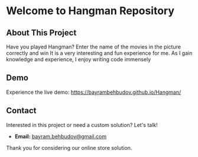 # Welcome to Hangman Repository

## About This Project
Have you played Hangman? Enter the name of the movies in the picture correctly and win
It is a very interesting and fun experience for me.
As I gain knowledge and experience, I enjoy writing code immensely


## Demo
Experience the live demo: https://bayrambehbudov.github.io/Hangman/

## Contact
Interested in this project or need a custom solution? Let's talk!
- **Email:** bayram.behbudov@gmail.com


Thank you for considering our online store solution. 
